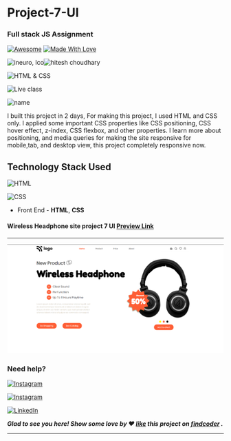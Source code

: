 # Project-7-UI
### Full stack JS Assignment


[![Awesome](https://cdn.rawgit.com/sindresorhus/awesome/d7305f38d29fed78fa85652e3a63e154dd8e8829/media/badge.svg)](https://github.com/pranitcode) [![Made With Love](https://img.shields.io/badge/Made%20With-Love-orange.svg)](https://github.com/pranitcode)

![ineuro, lco](https://img.shields.io/badge/iNeuron-LCO-green)![hitesh choudhary](https://img.shields.io/badge/Hitesh--Choudhary-Full--stack--JS--bootcamp-red)

![HTML & CSS](https://img.shields.io/badge/HTML-CSS-orange)

![Live class](https://img.shields.io/badge/LIVE--CLASS-PROJECT-lightgrey)

![name](https://img.shields.io/badge/Pranit--Ingole-BE--Information--Technology--2022-lightgrey)

I built this project in 2 days,  For making this project, I used HTML and CSS only. I applied some important CSS properties like CSS positioning, CSS hover effect, z-index, CSS flexbox, and other properties. I learn more about positioning, and media queries for making the site responsive for mobile,tab, and desktop view, this project completely responsive now.

## Technology Stack Used

![HTML](https://img.shields.io/badge/frontend-html-orange.svg?logo=html5&style=flat-square) 

![CSS](https://img.shields.io/badge/frontend-css-yellowgreen.svg?logo=css3&style=flat-square)


- Front End - **HTML**, **CSS**


#### Wireless Headphone site project 7 UI  [Preview Link](https://project-7-ui.netlify.app/)

---

![shopify.](./myproj7screenshot.png)

### Need help?

  [![Instagram](https://img.shields.io/static/v1.svg?label=follow&message=@pranit.ingole&color=grey&logo=instagram&style=flat&logoColor=white&colorA=critical)](https://www.instagram.com/prani.ingole/)
  
   [![Instagram](https://img.shields.io/static/v1.svg?label=follow&message=@pranitcode&color=grey&logo=instagram&style=flat&logoColor=white&colorA=critical)](https://www.instagram.com/pranitcodes/)

   [![LinkedIn](https://img.shields.io/static/v1.svg?label=connect&message=@pranitingole&color=9cf&logo=linkedin&style=flat&logoColor=white&colorA=blue)](https://www.linkedin.com/in/pranitingole/) 

***Glad to see you here! Show some love by ❤️ [like](https://www.findcoder.io/project/wireless-headphone-site-project-seven-ui/631124f4f5ca26a3faca23bc) this project on [findcoder](https://www.findcoder.io/u/pranitingole) .***


******


